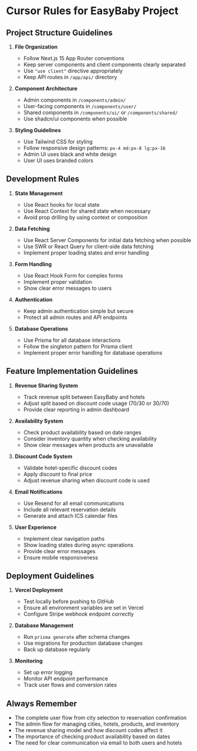 # Cursor Rules for EasyBaby Project

## Project Structure Guidelines

1. **File Organization**
   - Follow Next.js 15 App Router conventions
   - Keep server components and client components clearly separated
   - Use `"use client"` directive appropriately
   - Keep API routes in `/app/api/` directory

2. **Component Architecture**
   - Admin components in `/components/admin/`
   - User-facing components in `/components/user/`
   - Shared components in `/components/ui/` or `/components/shared/`
   - Use shadcn/ui components when possible

3. **Styling Guidelines**
   - Use Tailwind CSS for styling
   - Follow responsive design patterns: `px-4 md:px-8 lg:px-16`
   - Admin UI uses black and white design
   - User UI uses branded colors

## Development Rules

1. **State Management**
   - Use React hooks for local state
   - Use React Context for shared state when necessary
   - Avoid prop drilling by using context or composition

2. **Data Fetching**
   - Use React Server Components for initial data fetching when possible
   - Use SWR or React Query for client-side data fetching
   - Implement proper loading states and error handling

3. **Form Handling**
   - Use React Hook Form for complex forms
   - Implement proper validation
   - Show clear error messages to users

4. **Authentication**
   - Keep admin authentication simple but secure
   - Protect all admin routes and API endpoints

5. **Database Operations**
   - Use Prisma for all database interactions
   - Follow the singleton pattern for Prisma client
   - Implement proper error handling for database operations

## Feature Implementation Guidelines

1. **Revenue Sharing System**
   - Track revenue split between EasyBaby and hotels
   - Adjust split based on discount code usage (70/30 or 30/70)
   - Provide clear reporting in admin dashboard

2. **Availability System**
   - Check product availability based on date ranges
   - Consider inventory quantity when checking availability
   - Show clear messages when products are unavailable

3. **Discount Code System**
   - Validate hotel-specific discount codes
   - Apply discount to final price
   - Adjust revenue sharing when discount code is used

4. **Email Notifications**
   - Use Resend for all email communications
   - Include all relevant reservation details
   - Generate and attach ICS calendar files

5. **User Experience**
   - Implement clear navigation paths
   - Show loading states during async operations
   - Provide clear error messages
   - Ensure mobile responsiveness

## Deployment Guidelines

1. **Vercel Deployment**
   - Test locally before pushing to GitHub
   - Ensure all environment variables are set in Vercel
   - Configure Stripe webhook endpoint correctly

2. **Database Management**
   - Run `prisma generate` after schema changes
   - Use migrations for production database changes
   - Back up database regularly

3. **Monitoring**
   - Set up error logging
   - Monitor API endpoint performance
   - Track user flows and conversion rates

## Always Remember

- The complete user flow from city selection to reservation confirmation
- The admin flow for managing cities, hotels, products, and inventory
- The revenue sharing model and how discount codes affect it
- The importance of checking product availability based on dates
- The need for clear communication via email to both users and hotels
